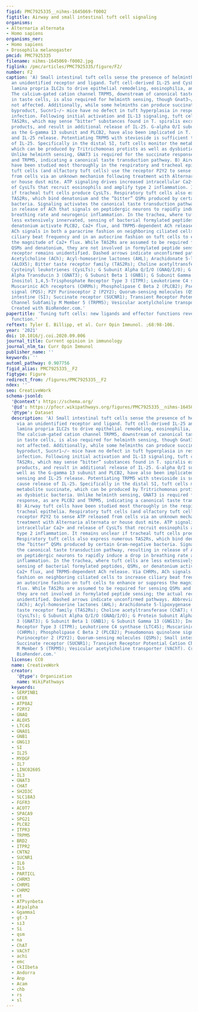 ```yaml
---
figid: PMC7925335__nihms-1645069-f0002
figtitle: Airway and small intestinal tuft cell signaling
organisms:
- Alternaria alternata
- Homo sapiens
organisms_ner:
- Homo sapiens
- Drosophila melanogaster
pmcid: PMC7925335
filename: nihms-1645069-f0002.jpg
figlink: /pmc/articles/PMC7925335/figure/F2/
number: F2
caption: 'A) Small intestinal tuft cells sense the presence of helminth worms via
  an unidentified receptor and ligand. Tuft cell-derived IL-25 and CysLTs activate
  lamina propria ILC2s to drive epithelial remodeling, eosinophilia, and worm clearance.
  The calcium-gated cation channel TRPM5, downstream of canonical taste transduction
  in taste cells, is also required for helminth sensing, though Gnat3−/− mice are
  not affected. Additionally, while some helminths can produce succinate as a metabolic
  byproduct, Sucnr1−/− mice have no defect in tuft hyperplasia in response to helminth
  infection. Following initial activation and IL-13 signaling, tuft cells express
  TAS2Rs, which may sense “bitter” substances found in T. spiralis excretory-secretory
  products, and result in additional release of IL-25. G-alpha O/I subunits, as well
  as the G-gamma 13 subunit and PLCB2, have also been implicated in T. spiralis sensing
  and IL-25 release. Potentiating TRPM5 with stevioside is sufficient to cause release
  of IL-25. Specifically in the distal SI, tuft cells monitor the metabolite succinate,
  which can be produced by Tritrichomonas protists as well as dysbiotic bacteria.
  Unlike helminth sensing, GNAT3 is required for the succinate response, as are PLCB2
  and TRPM5, indicating a canonical taste transduction pathway. B) Airway tuft cells
  have been studied most thoroughly in the respiratory and tracheal epithelia. Respiratory
  tuft cells (and olfactory tuft cells) use the receptor P2Y2 to sense ATP released
  from cells via an unknown mechanism following treatment with Alternaria alternata
  or house dust mite. ATP signaling drives increased intracellular Ca2+ and release
  of CysLTs that recruit eosinophils and amplify type 2 inflammation. It remains unclear
  if tracheal tuft cells produce CysLTs. Respiratory tuft cells also express numerous
  TAS2Rs, which bind denatonium and the “bitter” QSMs produced by certain Gram-negative
  bacteria. Signaling activates the canonical taste transduction pathway, resulting
  in release of ACh that signals on peptidergic neurons to rapidly induce a drop in
  breathing rate and neurogenic inflammation. In the trachea, where tuft cells are
  less extensively innervated, sensing of bacterial formylated peptides, QSMs, or
  denatonium activate PLCB2, Ca2+ flux, and TRPM5-dependent ACh release. Via CHRMs,
  ACh signals in both a paracrine fashion on neighboring ciliated cells to increase
  ciliary beat frequency and in an autocrine fashion on tuft cells to enhance or suppress
  the magnitude of Ca2+ flux. While TAS2Rs are assumed to be required for sensing
  QSMs and denatonium, they are not involved in formylated peptide sensing; the actual
  receptor remains unidentified. Dashed arrows indicate unconfirmed pathways. Abbreviations:
  Acetylcholine (ACh); Acyl-homoserine lactones (AHL); Arachidonate 5-lipoxygenase
  (ALOX5); Bitter taste receptor family (TAS2Rs); Choline acetyltransferase (ChAT);
  Cysteinyl leukotrienes (CysLTs); G Subunit Alpha Q/I/O (GNAQ/I/O); G Protein Subunit
  Alpha Transducin 3 (GNAT3); G Subunit Beta 1 (GNB1); G Subunit Gamma 13 (GNG13);
  Inositol 1,4,5-Trisphosphate Receptor Type 3 (ITPR); Leukotriene C4 synthase (LTC4S);
  Muscarinic ACh receptors (CHRMs); Phospholipase C Beta 2 (PLCB2); Pseudomonas quinolone
  signal (PQS); P2Y Purinoceptor 2 (P2Y2); Quorum-sensing molecules (QSMs); Small
  intestine (SI); Succinate receptor (SUCNR1); Transient Receptor Potential Cation
  Channel Subfamily M Member 5 (TRPM5); Vesicular acetylcholine transporter (VAChT).
  Created with BioRender.com.'
papertitle: 'Tuning tuft cells: new ligands and effector functions reveal tissue-specific
  function.'
reftext: Tyler E. Billipp, et al. Curr Opin Immunol. ;68:98-106.
year: '2021'
doi: 10.1016/j.coi.2020.09.006
journal_title: Current opinion in immunology
journal_nlm_ta: Curr Opin Immunol
publisher_name: ''
keywords: ''
automl_pathway: 0.907756
figid_alias: PMC7925335__F2
figtype: Figure
redirect_from: /figures/PMC7925335__F2
ndex: ''
seo: CreativeWork
schema-jsonld:
  '@context': https://schema.org/
  '@id': https://pfocr.wikipathways.org/figures/PMC7925335__nihms-1645069-f0002.html
  '@type': Dataset
  description: 'A) Small intestinal tuft cells sense the presence of helminth worms
    via an unidentified receptor and ligand. Tuft cell-derived IL-25 and CysLTs activate
    lamina propria ILC2s to drive epithelial remodeling, eosinophilia, and worm clearance.
    The calcium-gated cation channel TRPM5, downstream of canonical taste transduction
    in taste cells, is also required for helminth sensing, though Gnat3−/− mice are
    not affected. Additionally, while some helminths can produce succinate as a metabolic
    byproduct, Sucnr1−/− mice have no defect in tuft hyperplasia in response to helminth
    infection. Following initial activation and IL-13 signaling, tuft cells express
    TAS2Rs, which may sense “bitter” substances found in T. spiralis excretory-secretory
    products, and result in additional release of IL-25. G-alpha O/I subunits, as
    well as the G-gamma 13 subunit and PLCB2, have also been implicated in T. spiralis
    sensing and IL-25 release. Potentiating TRPM5 with stevioside is sufficient to
    cause release of IL-25. Specifically in the distal SI, tuft cells monitor the
    metabolite succinate, which can be produced by Tritrichomonas protists as well
    as dysbiotic bacteria. Unlike helminth sensing, GNAT3 is required for the succinate
    response, as are PLCB2 and TRPM5, indicating a canonical taste transduction pathway.
    B) Airway tuft cells have been studied most thoroughly in the respiratory and
    tracheal epithelia. Respiratory tuft cells (and olfactory tuft cells) use the
    receptor P2Y2 to sense ATP released from cells via an unknown mechanism following
    treatment with Alternaria alternata or house dust mite. ATP signaling drives increased
    intracellular Ca2+ and release of CysLTs that recruit eosinophils and amplify
    type 2 inflammation. It remains unclear if tracheal tuft cells produce CysLTs.
    Respiratory tuft cells also express numerous TAS2Rs, which bind denatonium and
    the “bitter” QSMs produced by certain Gram-negative bacteria. Signaling activates
    the canonical taste transduction pathway, resulting in release of ACh that signals
    on peptidergic neurons to rapidly induce a drop in breathing rate and neurogenic
    inflammation. In the trachea, where tuft cells are less extensively innervated,
    sensing of bacterial formylated peptides, QSMs, or denatonium activate PLCB2,
    Ca2+ flux, and TRPM5-dependent ACh release. Via CHRMs, ACh signals in both a paracrine
    fashion on neighboring ciliated cells to increase ciliary beat frequency and in
    an autocrine fashion on tuft cells to enhance or suppress the magnitude of Ca2+
    flux. While TAS2Rs are assumed to be required for sensing QSMs and denatonium,
    they are not involved in formylated peptide sensing; the actual receptor remains
    unidentified. Dashed arrows indicate unconfirmed pathways. Abbreviations: Acetylcholine
    (ACh); Acyl-homoserine lactones (AHL); Arachidonate 5-lipoxygenase (ALOX5); Bitter
    taste receptor family (TAS2Rs); Choline acetyltransferase (ChAT); Cysteinyl leukotrienes
    (CysLTs); G Subunit Alpha Q/I/O (GNAQ/I/O); G Protein Subunit Alpha Transducin
    3 (GNAT3); G Subunit Beta 1 (GNB1); G Subunit Gamma 13 (GNG13); Inositol 1,4,5-Trisphosphate
    Receptor Type 3 (ITPR); Leukotriene C4 synthase (LTC4S); Muscarinic ACh receptors
    (CHRMs); Phospholipase C Beta 2 (PLCB2); Pseudomonas quinolone signal (PQS); P2Y
    Purinoceptor 2 (P2Y2); Quorum-sensing molecules (QSMs); Small intestine (SI);
    Succinate receptor (SUCNR1); Transient Receptor Potential Cation Channel Subfamily
    M Member 5 (TRPM5); Vesicular acetylcholine transporter (VAChT). Created with
    BioRender.com.'
  license: CC0
  name: CreativeWork
  creator:
    '@type': Organization
    name: WikiPathways
  keywords:
  - SERPINB1
  - GFER
  - ATP8A2
  - P2RY2
  - GNAQ
  - ALOX5
  - LTC4S
  - GNAO1
  - GNB1
  - GNG13
  - SI
  - IL25
  - MYDGF
  - IL7
  - LINC02605
  - IL3
  - GNAT3
  - CHAT
  - SH2D3C
  - SLC18A3
  - FGFR3
  - ACOT7
  - SPACA9
  - SPG21
  - PLCB2
  - ITPR3
  - TRPM5
  - BRD2
  - ITPR2
  - CNTN2
  - SUCNR1
  - IL6
  - IL5
  - PARTICL
  - CHRM3
  - CHRM1
  - CHRM2
  - et
  - ATPsynbeta
  - Atpalpha
  - Ggamma1
  - gt-3
  - si3
  - Si
  - qsm
  - na
  - ChAT
  - VAChT
  - achi
  - emc
  - CkIIbeta
  - Andorra
  - Anp
  - Acam
  - chb
  - rs
  - sl
---
```

